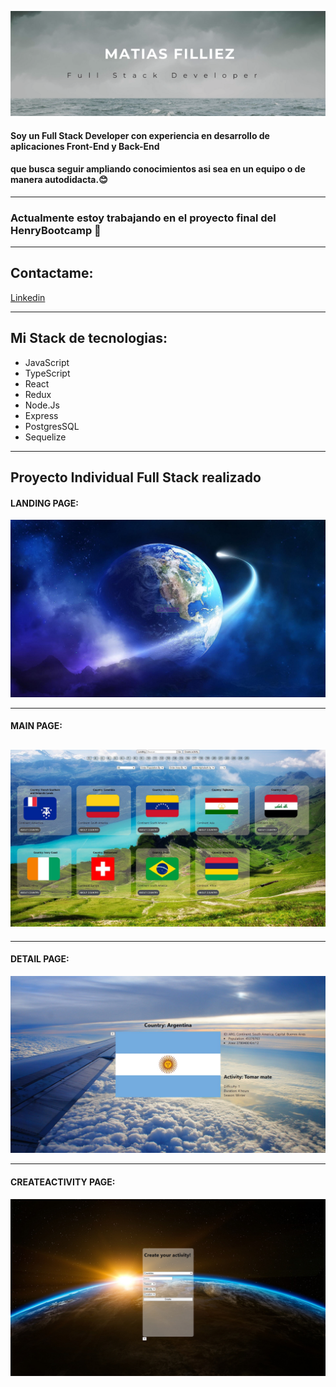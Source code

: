 ![Hola, mi nombre es Matias Filliez y soy FullStack Developer](https://github.com/MatiasFilliez/MatiasFilliez/blob/main/src/Banner.png)

#### Soy un Full Stack Developer con experiencia en desarrollo de aplicaciones Front-End y Back-End

#### que busca seguir ampliando conocimientos asi sea en un equipo o de manera autodidacta.😊

---

### Actualmente estoy trabajando en el proyecto final del HenryBootcamp 👋

---

## Contactame:

[Linkedin](https://www.linkedin.com/in/matias-filliez-fullstackdeveloper/)

---

## Mi Stack de tecnologias:

- JavaScript
- TypeScript
- React
- Redux
- Node.Js
- Express
- PostgresSQL
- Sequelize

---

## Proyecto Individual Full Stack realizado

#### LANDING PAGE:

![Landing Page](./src/LandingPage.jpg)

---

#### MAIN PAGE:

## ![Main Page](./src/MainPage.jpg)

---

#### DETAIL PAGE:

![Detail Page](./src/Details.jpg)

---

#### CREATEACTIVITY PAGE:

![CreateActivity Page](./src/CreateActivity.jpg)
